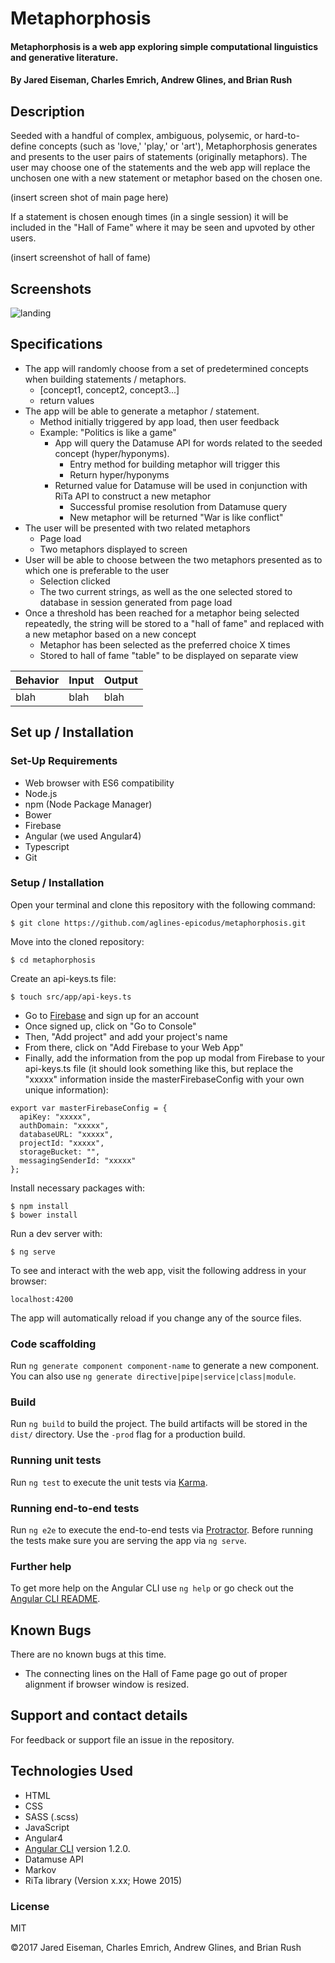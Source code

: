 # Metaphorphosis

#### Metaphorphosis is a web app exploring simple computational linguistics and generative literature.

#### By Jared Eiseman, Charles Emrich, Andrew Glines, and Brian Rush

## Description
Seeded with a handful of complex, ambiguous, polysemic, or hard-to-define concepts (such as 'love,' 'play,' or 'art'), Metaphorphosis generates and presents to the user pairs of statements (originally metaphors). The user may choose one of the statements and the web app will replace the unchosen one with a new statement or metaphor based on the chosen one.

(insert screen shot of main page here)

If a statement is chosen enough times (in a single session) it will be included in the "Hall of Fame" where it may be seen and upvoted by other users.

(insert screenshot of hall of fame)



## Screenshots
<img src="Content/img/screenshots/landing.png" alt="landing">

## Specifications

* The app will randomly choose from a set of predetermined concepts when building statements / metaphors.
  * [concept1, concept2, concept3...]
  * return values
* The app will be able to generate a metaphor / statement.
  * Method initially triggered by app load, then user feedback
  * Example: "Politics is like a game"
    * App will query the Datamuse API for words related to the seeded concept (hyper/hyponyms).
      * Entry method for building metaphor will trigger this
      * Return hyper/hyponyms
    * Returned value for Datamuse will be used in conjunction with RiTa API to construct a new metaphor
      * Successful promise resolution from Datamuse query
      * New metaphor will be returned "War is like conflict"
* The user will be presented with two related metaphors
  * Page load
  * Two metaphors displayed to screen
* User will be able to choose between the two metaphors presented as to which one is preferable to the user
  * Selection clicked
  * The two current strings, as well as the one selected stored to database in session generated from page load
* Once a threshold has been reached for a metaphor being selected repeatedly, the string will be stored to a "hall of fame" and replaced with a new metaphor based on a new concept
  * Metaphor has been selected as the preferred choice X times
  * Stored to hall of fame "table" to be displayed on separate view

| Behavior | Input | Output |
| - | - | - |
| blah | blah | blah |

## Set up / Installation

### Set-Up Requirements

* Web browser with ES6 compatibility
* Node.js
* npm (Node Package Manager)
* Bower
* Firebase
* Angular (we used Angular4)
* Typescript
* Git

### Setup / Installation

Open your terminal and clone this repository with the following command:

```
$ git clone https://github.com/aglines-epicodus/metaphorphosis.git
```

Move into the cloned repository:

```
$ cd metaphorphosis
```

Create an api-keys.ts file:

```
$ touch src/app/api-keys.ts
```

* Go to [Firebase](http://firebase.google.com) and sign up for an account
* Once signed up, click on "Go to Console"
* Then, "Add project" and add your project's name
* From there, click on "Add Firebase to your Web App"
* Finally, add the information from the pop up modal from Firebase to your api-keys.ts file (it should look something like this, but replace the "xxxxx" information inside the masterFirebaseConfig with your own unique information):

```
export var masterFirebaseConfig = {
  apiKey: "xxxxx",
  authDomain: "xxxxx",
  databaseURL: "xxxxx",
  projectId: "xxxxx",
  storageBucket: "",
  messagingSenderId: "xxxxx"
};
```

Install necessary packages with:

```
$ npm install
$ bower install
```

Run a dev server with:

```
$ ng serve
```

To see and interact with the web app, visit the following address in your browser:

```
localhost:4200
```

The app will automatically reload if you change any of the source files.

### Code scaffolding

Run `ng generate component component-name` to generate a new component. You can also use `ng generate directive|pipe|service|class|module`.

### Build

Run `ng build` to build the project. The build artifacts will be stored in the `dist/` directory. Use the `-prod` flag for a production build.

### Running unit tests

Run `ng test` to execute the unit tests via [Karma](https://karma-runner.github.io).

### Running end-to-end tests

Run `ng e2e` to execute the end-to-end tests via [Protractor](http://www.protractortest.org/).
Before running the tests make sure you are serving the app via `ng serve`.

### Further help

To get more help on the Angular CLI use `ng help` or go check out the [Angular CLI README](https://github.com/angular/angular-cli/blob/master/README.md).


## Known Bugs

There are no known bugs at this time.
* The connecting lines on the Hall of Fame page go out of proper alignment if browser window is resized.

## Support and contact details

For feedback or support file an issue in the repository.

## Technologies Used

* HTML
* CSS
* SASS (.scss)
* JavaScript
* Angular4
* [Angular CLI](https://github.com/angular/angular-cli) version 1.2.0.
* Datamuse API
* Markov
* RiTa library (Version x.xx; Howe 2015)

### License

MIT

©️2017 Jared Eiseman, Charles Emrich, Andrew Glines, and Brian Rush
